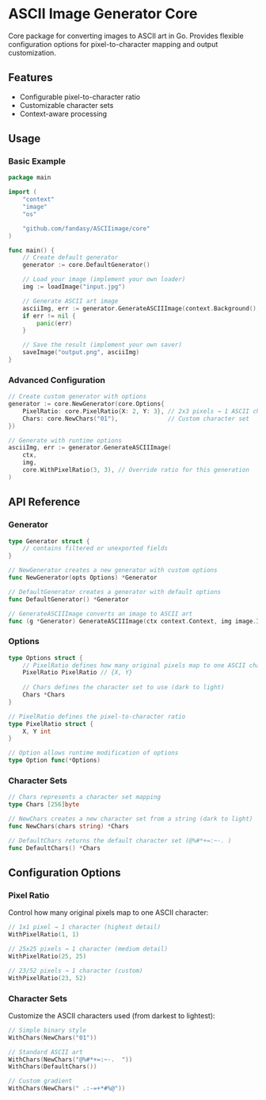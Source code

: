 # ASCII Image Generator Core

Core package for converting images to ASCII art in Go. Provides flexible configuration options for pixel-to-character mapping and output customization.

## Features

- Configurable pixel-to-character ratio
- Customizable character sets
- Context-aware processing

## Usage

### Basic Example

```go
package main

import (
	"context"
	"image"
	"os"

	"github.com/fandasy/ASCIIimage/core"
)

func main() {
	// Create default generator
	generator := core.DefaultGenerator()

	// Load your image (implement your own loader)
	img := loadImage("input.jpg")

	// Generate ASCII art image
	asciiImg, err := generator.GenerateASCIIImage(context.Background(), img)
	if err != nil {
		panic(err)
	}

	// Save the result (implement your own saver)
	saveImage("output.png", asciiImg)
}
```

### Advanced Configuration

```go
// Create custom generator with options
generator := core.NewGenerator(core.Options{
    PixelRatio: core.PixelRatio{X: 2, Y: 3}, // 2x3 pixels → 1 ASCII char
    Chars: core.NewChars("01"),              // Custom character set
})

// Generate with runtime options
asciiImg, err := generator.GenerateASCIIImage(
    ctx,
    img,
    core.WithPixelRatio(3, 3), // Override ratio for this generation
)
```

## API Reference

### Generator

```go
type Generator struct {
    // contains filtered or unexported fields
}

// NewGenerator creates a new generator with custom options
func NewGenerator(opts Options) *Generator

// DefaultGenerator creates a generator with default options
func DefaultGenerator() *Generator

// GenerateASCIIImage converts an image to ASCII art
func (g *Generator) GenerateASCIIImage(ctx context.Context, img image.Image, opts ...Option) (*image.RGBA, error)
```

### Options

```go
type Options struct {
    // PixelRatio defines how many original pixels map to one ASCII character
    PixelRatio PixelRatio // {X, Y}
    
    // Chars defines the character set to use (dark to light)
    Chars *Chars
}

// PixelRatio defines the pixel-to-character ratio
type PixelRatio struct {
    X, Y int
}

// Option allows runtime modification of options
type Option func(*Options)
```

### Character Sets

```go
// Chars represents a character set mapping
type Chars [256]byte

// NewChars creates a new character set from a string (dark to light)
func NewChars(chars string) *Chars

// DefaultChars returns the default character set (@%#*+=:~-. )
func DefaultChars() *Chars
```

## Configuration Options

### Pixel Ratio

Control how many original pixels map to one ASCII character:

```go
// 1x1 pixel → 1 character (highest detail)
WithPixelRatio(1, 1)

// 25x25 pixels → 1 character (medium detail)
WithPixelRatio(25, 25)

// 23/52 pixels → 1 character (custom)
WithPixelRatio(23, 52)
```

### Character Sets

Customize the ASCII characters used (from darkest to lightest):

```go
// Simple binary style
WithChars(NewChars("01"))

// Standard ASCII art
WithChars(NewChars("@%#*+=:~-.  "))
WithChars(DefaultChars())

// Custom gradient
WithChars(NewChars(" .:-=+*#%@"))
```
